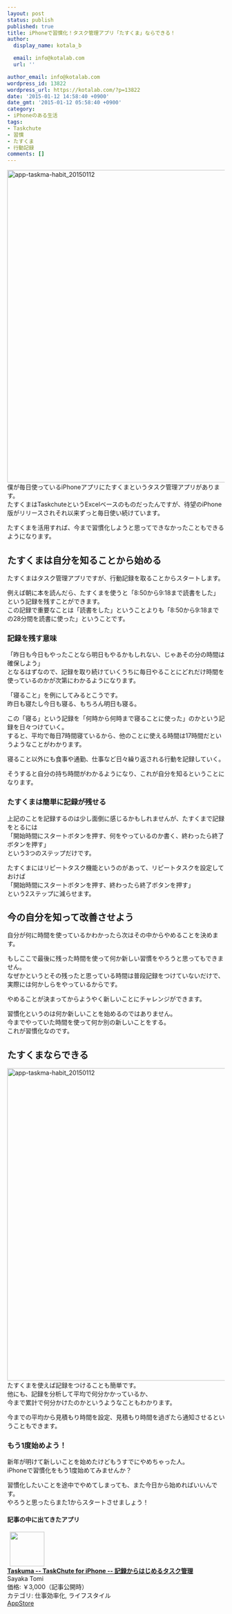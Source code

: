 ```yaml
---
layout: post
status: publish
published: true
title: iPhoneで習慣化！タスク管理アプリ「たすくま」ならできる！
author:
  display_name: kotala_b

  email: info@kotalab.com
  url: ''

author_email: info@kotalab.com
wordpress_id: 13822
wordpress_url: https://kotalab.com/?p=13822
date: '2015-01-12 14:58:40 +0900'
date_gmt: '2015-01-12 05:58:40 +0900'
category:
- iPhoneのある生活
tags:
- Taskchute
- 習慣
- たすくま
- 行動記録
comments: []
---
```

<p><img src="https://kotalab.com/wp-content/uploads/2015/01/app-taskma-habit_20150112.jpg" alt="app-taskma-habit_20150112" width="1024" height="724" class="aligncenter size-full wp-image-13825" /><br />
僕が毎日使っているiPhoneアプリにたすくまというタスク管理アプリがあります。<br />
たすくまはTaskchuteというExcelベースのものだったんですが、待望のiPhone版がリリースされそれ以来ずっと毎日使い続けています。</p>
<p>たすくまを活用すれば、今まで習慣化しようと思ってできなかったこともできるようになります。<br />
</p>
<!--more-->
<h2>たすくまは自分を知ることから始める</h2>
<p>たすくまはタスク管理アプリですが、行動記録を取ることからスタートします。</p>
<p>例えば朝に本を読んだら、たすくまを使うと「8:50から9:18まで読書をした」という記録を残すことができます。<br />
この記録で重要なことは「読書をした」ということよりも「8:50から9:18までの28分間を読書に使った」ということです。</p>
<h3>記録を残す意味</h3>
<p>「昨日も今日もやったことなら明日もやるかもしれない、じゃあその分の時間は確保しよう」<br />
となるはずなので、記録を取り続けていくうちに毎日やることにどれだけ時間を使っているのかが次第にわかるようになります。</p>
<p>「寝ること」を例にしてみるとこうです。<br />
昨日も寝たし今日も寝る、もちろん明日も寝る。</p>
<p>この「寝る」という記録を「何時から何時まで寝ることに使った」のかという記録を日々つけていく。<br />
すると、平均で毎日7時間寝ているから、他のことに使える時間は17時間だというようなことがわかります。</p>
<p>寝ること以外にも食事や通勤、仕事など日々繰り返される行動を記録していく。</p>
<p>そうすると<span class="b">自分の持ち時間がわかるようになり、これが自分を知るということになります。</span></p>
<h3>たすくまは簡単に記録が残せる</h3>
<p>上記のことを記録するのは少し面倒に感じるかもしれませんが、たすくまで記録をとるには<br />
「開始時間にスタートボタンを押す、何をやっているのか書く、終わったら終了ボタンを押す」<br />
という3つのステップだけです。</p>
<p>たすくまにはリピートタスク機能というのがあって、リピートタスクを設定しておけば<br />
「開始時間にスタートボタンを押す、終わったら終了ボタンを押す」<br />
という2ステップに減らせます。</p>
<h2>今の自分を知って改善させよう</h2>
<p>自分が何に時間を使っているかわかったら次はその中からやめることを決めます。</p>
<p>もしここで最後に残った時間を使って何か新しい習慣をやろうと思ってもできません。<br />
なぜかというとその残ったと思っている時間は普段記録をつけていないだけで、実際には何かしらをやっているからです。</p>
<p>やめることが決まってからようやく新しいことにチャレンジができます。</p>
<p><span class="b">習慣化というのは何か新しいことを始めるのではありません。<br />
今までやっていた時間を使って何か別の新しいことをする。<br />
これが習慣化なのです。</span></p>
<h2>たすくまならできる</h2>
<p><img src="https://kotalab.com/wp-content/uploads/2015/01/app-taskma-habit_20150112.jpg" alt="app-taskma-habit_20150112" width="1024" height="724" class="aligncenter size-full wp-image-13825" /><br />
たすくまを使えば記録をつけることも簡単です。<br />
他にも、記録を分析して平均で何分かかっているか、<br />
今まで累計で何分かけたのかというようなこともわかります。</p>
<p>今までの平均から見積もり時間を設定、見積もり時間を過ぎたら通知させるということもできます。</p>
<h3>もう1度始めよう！</h3>
<p>新年が明けて新しいことを始めたけどもうすでにやめちゃった人。<br />
iPhoneで習慣化をもう1度始めてみませんか？</p>
<p><span class="b">習慣化したいことを途中でやめてしまっても、また今日から始めればいいんです。</span><br />
やろうと思ったらまた1からスタートさせましょう！</p>
<h4 class="app">記事の中に出てきたアプリ</h4>
<div class="applink">
<div class="applinkimg"><a href="https://itunes.apple.com/jp/app/taskuma-taskchute-for-iphone/id896335635?mt=8&uo=4&at=10l4yU" rel="nofollow" target="_blank"><img hspace="6" src="http://a1343.phobos.apple.com/us/r30/Purple1/v4/12/14/b5/1214b543-8ba2-3e4e-247e-7ce468d14451/mzl.mksmujrf.png" width="80" /></a></div>
<div class="applinktext">
<div class="applinktitle"><strong><a href="https://itunes.apple.com/jp/app/taskuma-taskchute-for-iphone/id896335635?mt=8&uo=4&at=10l4yU" rel="nofollow" target="_blank">Taskuma -- TaskChute for iPhone -- 記録からはじめるタスク管理</a></strong></div>
<div class="applinkinfo">Sayaka Tomi</div>
<div class="applinkinfo">価格: ￥3,000（記事公開時）</div>
<div class="applinkinfo">カテゴリ: 仕事効率化, ライフスタイル</div>
</div>
<div class="clear"></div>
<div class="appstorelink"><a href="https://itunes.apple.com/jp/app/taskuma-taskchute-for-iphone/id896335635?mt=8&uo=4&at=10l4yU" rel="nofollow" target="_blank">AppStore</a></div>
</div>

